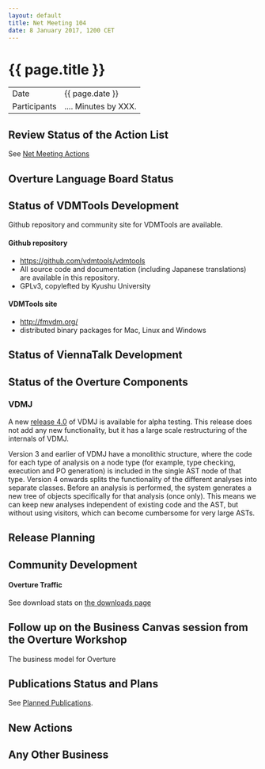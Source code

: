 ```yaml
---
layout: default
title: Net Meeting 104
date: 8 January 2017, 1200 CET
---
```


<script src="http://code.jquery.com/jquery-1.11.1.min.js">
</script>
<script src="/javascripts/edit.js"></script>
<script>setEditButonNm();</script>

# {{ page.title }}

|||
|---|---|
| Date | {{ page.date }} |
| Participants | ....  Minutes by XXX. |


## Review Status of the Action List

See [Net Meeting Actions](https://github.com/overturetool/overturetool.github.io/issues?q=is%3Aopen+is%3Aissue+label%3A%22action+net-meeting%22)

## Overture Language Board Status


## Status of VDMTools Development

Github repository and community site for VDMTools are available.

#### Github repository

* https://github.com/vdmtools/vdmtools
* All source code and documentation (including Japanese translations) are available in this repository.
* GPLv3, copylefted by Kyushu University

#### VDMTools site

* http://fmvdm.org/
* distributed binary packages for Mac, Linux and Windows

## Status of ViennaTalk Development

##  Status of the Overture Components

### VDMJ
A new [release 4.0](https://github.com/nickbattle/vdmj/releases/tag/4.0.0-1) of VDMJ is available for alpha testing. This release does not add any new functionality, but it has a large scale restructuring of the internals of VDMJ.

Version 3 and earlier of VDMJ have a monolithic structure, where the code for each type of analysis on a node type (for example, type checking, execution and PO generation) is included in the single AST node of that type. Version 4 onwards splits the functionality of the different analyses into separate classes. Before an analysis is performed, the system generates a new tree of objects specifically for that analysis (once only). This means we can keep new analyses independent of existing code and the AST, but without using visitors, which can become cumbersome for very large ASTs.
##  Release Planning


##  Community Development

#### Overture Traffic

See download stats on [the downloads page](http://overturetool.org/download/)


##  Follow up on the Business Canvas session from the Overture Workshop

The business model for Overture 

##  Publications Status and Plans

See [Planned Publications](http://overturetool.org/publications/PlannedPublications.html).


## New Actions


## Any Other Business


<div id="edit_page_div"></div>

